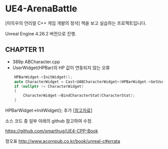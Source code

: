 # UE4-ArenaBattle

[이득우의 언리얼 C++ 게임 개발의 정석] 책을 보고 실습하는 프로젝트입니다.

Unreal Engine 4.26.2 버전으로 진행.

## CHAPTER 11
- 389p ABCharacter.cpp
- UserWidget(HPBar)의 HP 값이 연동되지 않는 오류

```cpp
	HPBarWidget->InitWidget();
	auto CharacterWidget = Cast<UABCharacterWidget>(HPBarWidget->GetUserWidgetObject());
	if (nullptr != CharacterWidget)
	{
		CharacterWidget->BindCharacterStat(CharacterStat);
	}
```


HPBarWidget->InitWidget(); 추가 [[참고자료](https://mingyu0403.tistory.com/261)]


소스 코드 중 일부 아래의 github 참고하여 수정.

https://github.com/smarthug/UE4-CPP-Book

정오표 http://www.acornpub.co.kr/book/unreal-c#errata


